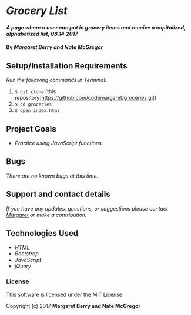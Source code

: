# _Grocery List_

#### _A page where a user can put in grocery items and receive a capitalized, alphabetized list, 08.14.2017_

#### By _**Margaret Berry and Nate McGregor**_

## Setup/Installation Requirements
_Run the following commands in Terminal:_

1. `$ git clone` [this repository]https://github.com/codemargaret/groceries.git)
2. `$ cd groceries`
3. `$ open index.html`

## Project Goals
* _Practice using JavaScript functions._

## Bugs
_There are no known bugs at this time._

## Support and contact details
_If you have any updates, questions, or suggestions please contact [Margaret] or make a contribution._

[Margaret]: mailto:codeberry1@gmail.com

## Technologies Used
* _HTML_
* _Bootstrap_
* _JavaScript_
* _jQuery_

### License
This software is licensed under the MIT License.

Copyright (c) 2017 **Margaret Berry and Nate McGregor**
